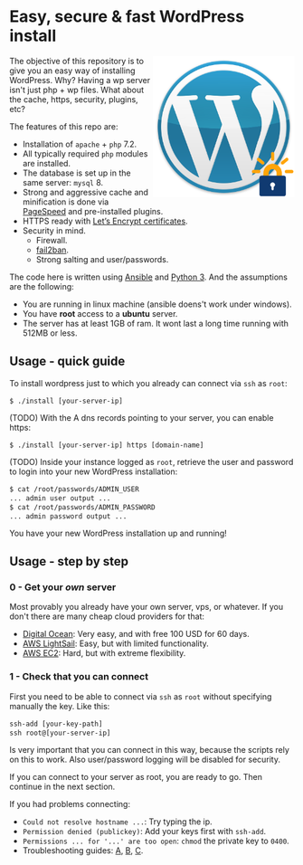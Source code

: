 # Easy, secure & fast WordPress install

<img src="imgs/wp.png" alt="wordpress logo" width="250" height="250" align="right">

The objective of this repository is to give you an easy way of installing WordPress. Why? Having a wp server isn't just php + wp files. What about the cache, https, security, plugins, etc?

The features of this repo are:

* Installation of `apache` + `php` 7.2.
* All typically required `php` modules are installed.
* The database is set up in the same server: `mysql` 8.
* Strong and aggressive cache and minification is done via [PageSpeed](https://developers.google.com/speed/) and pre-installed plugins.
* HTTPS ready with [Let’s Encrypt certificates](https://letsencrypt.org/).
* Security in mind.
    * Firewall.
    * [fail2ban](https://www.fail2ban.org).
    * Strong salting and user/passwords.

The code here is written using [Ansible](https://www.ansible.com/) and [Python 3](https://www.python.org/). And the assumptions are the following:

* You are running in linux machine (ansible doens't work under windows).
* You have **root** access to a **ubuntu** server.
* The server has at least 1GB of ram. It wont last a long time running with 512MB or less.

## Usage - quick guide

To install wordpress just to which you already can connect via `ssh` as `root`:

```
$ ./install [your-server-ip]
```

(TODO) With the A dns records pointing to your server, you can enable https:

```
$ ./install [your-server-ip] https [domain-name]
```

(TODO) Inside your instance logged as `root`, retrieve the user and password to login into your new WordPress installation:

```
$ cat /root/passwords/ADMIN_USER
... admin user output ...
$ cat /root/passwords/ADMIN_PASSWORD
... admin password output ...
```

You have your new WordPress installation up and running!

## Usage - step by step

### 0 - Get your *own* server
Most provably you already have your own server, vps, or whatever. If you don't there are many cheap cloud providers for that:

* [Digital Ocean](https://m.do.co/c/288a30cfeece): Very easy, and with free 100 USD for 60 days.
* [AWS LightSail](https://aws.amazon.com/lightsail/): Easy, but with limited functionality.
* [AWS EC2](https://aws.amazon.com/ec2/): Hard, but with extreme flexibility.

### 1 - Check that you can connect
First you need to be able to connect via `ssh` as `root` without specifying manually the key. Like this:

```shell
ssh-add [your-key-path]
ssh root@[your-server-ip]
```

Is very important that you can connect in this way, because the scripts rely on this to work. Also user/password logging will be disabled for security.

If you can connect to your server as root, you are ready to go. Then continue in the next section.

If you had problems connecting:

* `Could not resolve hostname ...`: Try typing the ip.
* `Permission denied (publickey)`: Add your keys first with `ssh-add`.
* `Permissions ... for '...' are too open`: `chmod` the private key to `0400`.
* Troubleshooting guides: [A](https://www.linode.com/docs/troubleshooting/troubleshooting-ssh/), [B](https://www.linux.com/blog/4-reasons-why-ssh-connection-fails%20), [C](https://tecadmin.net/how-to-enable-ssh-as-root-on-aws-ubuntu-instance/).